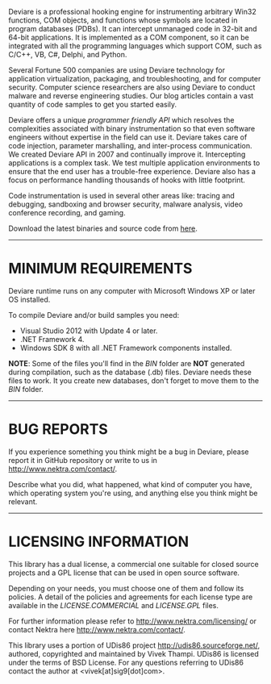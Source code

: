 Deviare is a professional hooking engine for instrumenting arbitrary Win32
functions, COM objects, and functions whose symbols are located in program
databases (PDBs). It can intercept unmanaged code in 32-bit and 64-bit
applications. It is implemented as a COM component, so it can be integrated
with all the programming languages which support COM, such as C/C++, VB, C#,
Delphi, and Python.

Several Fortune 500 companies are using Deviare technology for application
virtualization, packaging, and troubleshooting, and for computer security.
Computer science researchers are also using Deviare to conduct malware and
reverse engineering studies. Our blog articles contain a vast quantity of
code samples to get you started easily.

Deviare offers a unique *programmer friendly API* which resolves the
complexities associated with binary instrumentation so that even software
engineers without expertise in the field can use it. Deviare takes care of
code injection, parameter marshalling, and inter-process communication. We
created Deviare API in 2007 and continually improve it. Intercepting
applications is a complex task. We test multiple application environments to
ensure that the end user has a trouble-free experience. Deviare also has a
focus on performance handling thousands of hooks with little footprint.

Code instrumentation is used in several other areas like: tracing and
debugging, sandboxing and browser security, malware analysis, video
conference recording, and gaming.

Download the latest binaries and source code from
[here](https://github.com/nektra/Deviare2/releases).


----------------------
# MINIMUM REQUIREMENTS

Deviare runtime runs on any computer with Microsoft Windows XP or later OS
installed.

To compile Deviare and/or build samples you need:

- Visual Studio 2012 with Update 4 or later.
- .NET Framework 4.
- Windows SDK 8 with all .NET Framework components installed.


**NOTE**: Some of the files you'll find in the *BIN* folder are **NOT**
generated during compilation, such as the database (.db) files. Deviare
needs these files to work. It you create new databases, don't forget to
move them to the *BIN* folder.


-------------
# BUG REPORTS

If you experience something you think might be a bug in Deviare, please
report it in GitHub repository or write to us in <http://www.nektra.com/contact/>.

Describe what you did, what happened, what kind of computer you have,
which operating system you're using, and anything else you think might
be relevant.


-----------------------
# LICENSING INFORMATION

This library has a dual license, a commercial one suitable for closed source
projects and a GPL license that can be used in open source software.

Depending on your needs, you must choose one of them and follow its policies.
A detail of the policies and agreements for each license type are available in
the *LICENSE.COMMERCIAL* and *LICENSE.GPL* files.

For further information please refer to <http://www.nektra.com/licensing/> or
contact Nektra here <http://www.nektra.com/contact/>.

This library uses a portion of UDis86 project <http://udis86.sourceforge.net/>,
authored, copyrighted and maintained by Vivek Thampi. UDis86 is licensed under
the terms of BSD License. For any questions referring to UDis86 contact the
author at <vivek[at]sig9[dot]com>.

